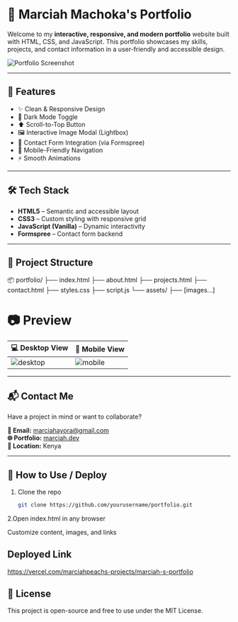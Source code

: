 # 💼 Marciah Machoka's Portfolio

Welcome to my **interactive, responsive, and modern portfolio** website built with HTML, CSS, and JavaScript. This portfolio showcases my skills, projects, and contact information in a user-friendly and accessible design.

![Portfolio Screenshot](./assets/portfolio-preview.png)

---

## 🚀 Features

- ✨ Clean & Responsive Design
- 🌙 Dark Mode Toggle
- ⬆️ Scroll-to-Top Button
- 🖼️ Interactive Image Modal (Lightbox)
- 💌 Contact Form Integration (via Formspree)
- 📱 Mobile-Friendly Navigation
- ⚡ Smooth Animations

---

## 🛠️ Tech Stack

- **HTML5** – Semantic and accessible layout
- **CSS3** – Custom styling with responsive grid
- **JavaScript (Vanilla)** – Dynamic interactivity
- **Formspree** – Contact form backend

---

## 📁 Project Structure
📦 portfolio/
├── index.html
├── about.html
├── projects.html
├── contact.html
├── styles.css
├── script.js
└── assets/
├── [images...]

# 📷 Preview

| 💻 Desktop View | 📱 Mobile View |
|----------------|----------------|
| ![desktop](./assets/desktop-preview.png) | ![mobile](./assets/mobile-preview.png) |

---

## 📬 Contact Me

Have a project in mind or want to collaborate?

**📧 Email:** marciahayora@gmail.com  
**🌐 Portfolio:** [marciah.dev](https://your-live-site.com)  
**📍 Location:** Kenya  

---

## 📝 How to Use / Deploy

1. Clone the repo  
   ```bash
   git clone https://github.com/yourusername/portfolio.git
2.Open index.html in any browser

Customize content, images, and links

## Deployed Link
https://vercel.com/marciahpeachs-projects/marciah-s-portfolio


## 🧾 License
This project is open-source and free to use under the MIT License.